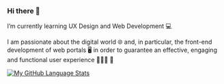 ### Hi there 👋
I’m currently learning UX Design and Web Development 💻

I am passionate about the digital world 🌐 and, in particular, the front-end development of web portals 🖥 in order to guarantee an effective, engaging and functional user experience 🧑🏻‍💻 🚀

[![My GitHub Language Stats](https://github-readme-stats.vercel.app/api/top-langs/?username=volp99&langs_count=5&theme=dracula)]()




<!--
**volp99/volp99** is a ✨ _special_ ✨ repository because its `README.md` (this file) appears on your GitHub profile.

Here are some ideas to get you started

- 🔭 I’m currently working on ...
- 🌱 I’m currently learning ...
- 👯 I’m looking to collaborate on ...
- 🤔 I’m looking for help with ...
- 💬 Ask me about ...
- 📫 How to reach me: ...
- 😄 Pronouns: ...
- ⚡ Fun fact: ...
-->
